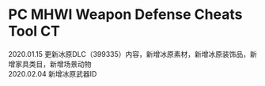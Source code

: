 # PC MHWI Weapon Defense Cheats Tool CT

2020.01.15 更新冰原DLC（399335）内容，新增冰原素材，新增冰原装饰品，新增家具类目，新增场景动物<br>
2020.02.04 新增冰原武器ID
